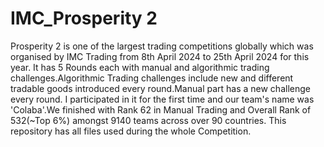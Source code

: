 # IMC_Prosperity 2 
Prosperity 2 is one of the largest trading competitions globally which was organised by IMC Trading from 8th April 2024 to 25th April 2024 for this year.
It has 5 Rounds each with manual and algorithmic trading challenges.Algorithmic Trading challenges include new and different tradable goods introduced every round.Manual part has a new challenge every round.
I participated in it for the first time and our team's name was 'Colaba'.We finished with Rank 62 in Manual Trading and Overall Rank of 532(~Top 6%) amongst 9140 teams across over 90 countries.
This repository has all files used during the whole Competition.

